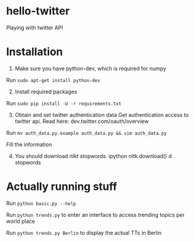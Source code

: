 # hello-twitter
Playing with twitter API

# Installation

1) Make sure you have python-dev, which is required for numpy

Run `sudo apt-get install python-dev`

2) Install required packages

Run `sudo pip install -U -r requirements.txt`


3) Obtain and set twitter authentication data
Get authentication access to twitter api. Read here: dev.twitter.com/oauth/overview

Run `mv auth_data.py.example auth_data.py && vim auth_data.py`

Fill the information

4) You should download nlkt stopwords.
ipython
nltk.download()
d
stopwords


# Actually running stuff

Run `python basic.py --help`

Run `python trends.py` to enter an interface to access trending topics per world place

Run `python trends.py Berlin` to display the actual TTs in Berlin

